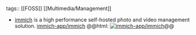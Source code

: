 tags:: [[FOSS]] [[Multimedia/Management]]

- [immich](https://immich.app/) is a high performance self-hosted photo and video management solution.
  [immich-app/immich](https://github.com/immich-app/immich)
  @@html: <a href="https://github.com/immich-app/immich/"><img src="https://github-readme-stats-astronomer.vercel.app/api/pin/?username=immich-app&repo=immich&theme=tokyonight" alt="immich-app/immich"/></a>@@